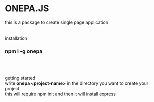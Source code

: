 # ONEPA.JS
this is a package to create single page application
<br><br><br>
installation
<h3>npm i -g onepa</h3>
<br><br><br>
getting started<br>
write <b style="display:inline;">onepa &lt;project-name&gt;</b> in the directory you want to create your project<br>
this will require npm init and then it will install express
